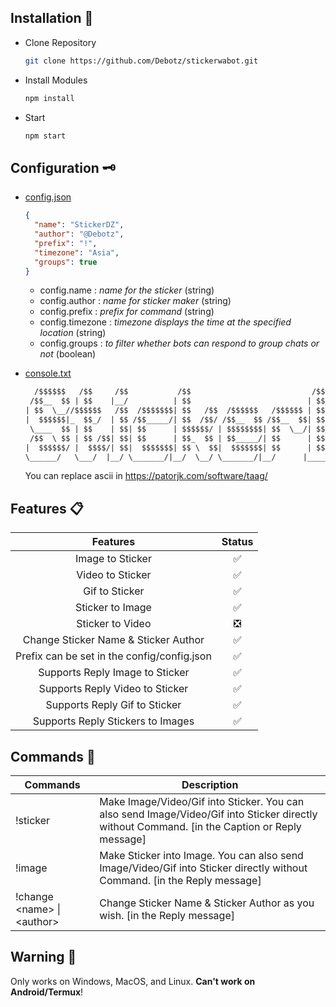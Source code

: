 ## Installation 📑

- Clone Repository
  ```sh
  git clone https://github.com/Debotz/stickerwabot.git
  ```
- Install Modules
  ```sh
  npm install
  ```
- Start
  ```sh
  npm start
  ```

## Configuration 🗝

- [config.json](https://github.com/Debotz/stickerwabot/config/config.json)

  ```json
  {
    "name": "StickerDZ",
    "author": "@Debotz",
    "prefix": "!",
    "timezone": "Asia",
    "groups": true
  }
  ```

  - config.name : _name for the sticker_ (string)
  - config.author : _name for sticker maker_ (string)
  - config.prefix : _prefix for command_ (string)
  - config.timezone : _timezone displays the time at the specified location_ (string)
  - config.groups : _to filter whether bots can respond to group chats or not_ (boolean)

- [console.txt](https://github.com/Debotz/stickerwabot/blob/main/config/console.txt)

  ```txt
    /$$$$$$   /$$     /$$           /$$                           /$$$$$$$   /$$$$$$  /$$$$$$$$
   /$$__  $$ | $$    |__/          | $$                          | $$__  $$ /$$__  $$|__  $$__/
  | $$  \__//$$$$$$   /$$  /$$$$$$$| $$   /$$  /$$$$$$   /$$$$$$ | $$  \ $$| $$  \ $$   | $$
  |  $$$$$$|_  $$_/  | $$ /$$_____/| $$  /$$/ /$$__  $$ /$$__  $$| $$$$$$$ | $$  | $$   | $$
   \____  $$ | $$    | $$| $$      | $$$$$$/ | $$$$$$$$| $$  \__/| $$__  $$| $$  | $$   | $$
   /$$  \ $$ | $$ /$$| $$| $$      | $$_  $$ | $$_____/| $$      | $$  \ $$| $$  | $$   | $$
  |  $$$$$$/ |  $$$$/| $$|  $$$$$$$| $$ \  $$|  $$$$$$$| $$      | $$$$$$$/|  $$$$$$/   | $$
  \______/   \___/  |__/ \_______/|__/  \__/ \_______/|__/      |_______/  \______/    |__/
  ```

  You can replace ascii in https://patorjk.com/software/taag/

## Features 📋

|                  Features                   | Status |
| :-----------------------------------------: | :----: |
|              Image to Sticker               |   ✅   |
|              Video to Sticker               |   ✅   |
|               Gif to Sticker                |   ✅   |
|              Sticker to Image               |   ✅   |
|              Sticker to Video               |   ❎   |
|    Change Sticker Name & Sticker Author     |   ✅   |
| Prefix can be set in the config/config.json |   ✅   |
|       Supports Reply Image to Sticker       |   ✅   |
|       Supports Reply Video to Sticker       |   ✅   |
|        Supports Reply Gif to Sticker        |   ✅   |
|      Supports Reply Stickers to Images      |   ✅   |

## Commands 💭

  <table class="tg">
    <thead>
      <tr>
        <th class="tg-0pky">Commands</th>
        <th class="tg-0pky">Description</th>
      </tr>
    </thead>
    <tbody>
      <tr>
        <td class="tg-0pky">!sticker</td>
        <td class="tg-0pky">Make Image/Video/Gif into Sticker. You can also send Image/Video/Gif into Sticker directly without Command. [in the Caption or Reply message]</td>
      </tr>
      <tr>
        <td class="tg-0pky">!image</td>
        <td class="tg-0pky">Make Sticker into Image. You can also send Image/Video/Gif into Sticker directly without Command. [in the Reply message]</td>
      </tr>
      <tr>
        <td class="tg-0pky">!change &lt;name&gt; | &lt;author&gt;</td>
        <td class="tg-0pky">Change Sticker Name &amp; Sticker Author as you wish. [in the Reply message]</td>
      </tr>
    </tbody>
  </table>

## Warning 🚧

<p id="warning">Only works on Windows, MacOS, and Linux. <b>Can't work on Android/Termux</b>!</p>
